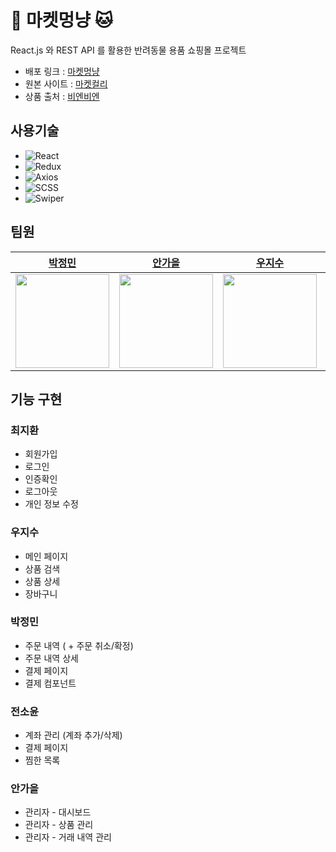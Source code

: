 # 🐶 마켓멍냥 🐱

React.js 와 REST API 를 활용한 반려동물 용품 쇼핑몰 프로젝트  

- 배포 링크 : [마켓멍냥](https://market-mong-nyang.netlify.app/)  
- 원본 사이트 : [마켓컬리](https://www.kurly.com/main)
- 상품 출처 : [비엔비엔](https://www.bienbien.kr/main/index.php)

## 사용기술

- ![React](https://img.shields.io/badge/react-%2320232a.svg?style=for-the-badge&logo=react&logoColor=%2361DAFB)
- ![Redux](https://img.shields.io/badge/redux-%23593d88.svg?style=for-the-badge&logo=redux&logoColor=white)
- ![Axios](https://img.shields.io/badge/Axios-5A29E4?style=for-the-badge&logo=Axios&logoColor=white)
- ![SCSS](https://img.shields.io/badge/SCSS-hotpink.svg?style=for-the-badge&logo=SASS&logoColor=white)
- ![Swiper](https://img.shields.io/badge/Swiper-6332F6?style=for-the-badge&logo=Swiper&logoColor=white)

## 팀원
  
| [박정민](https://github.com/plou102) | [안가을](https://github.com/autumnly1007) | [우지수](https://github.com/jisooround) | [전소윤](https://github.com/ddoyun) | [최지환](https://github.com/hwanky) |
| :-------------------------------------------------------------------------------------------------------------: | :-------------------------------------------------------------------------------------------------------------: | :-------------------------------------------------------------------------------------------------------------: | :-------------------------------------------------------------------------------------------------------------: | :-------------------------------------------------------------------------------------------------------------: |
| <img src="https://avatars.githubusercontent.com/u/107393773?v=4" width=150 /> | <img src="https://avatars.githubusercontent.com/u/87680906?v=4" width=150 /> | <img src="https://avatars.githubusercontent.com/u/110647022?v=4" width=150 /> | <img src="https://avatars.githubusercontent.com/u/46959186?v=4" width=150 /> | <img src="https://avatars.githubusercontent.com/u/48482406?v=4" width=150 /> |

## 기능 구현

### 최지환
- 회원가입
- 로그인
- 인증확인
- 로그아웃
- 개인 정보 수정

### 우지수
- 메인 페이지
- 상품 검색
- 상품 상세
- 장바구니

### 박정민
- 주문 내역 ( + 주문 취소/확정)
- 주문 내역 상세
- 결제 페이지
- 결제 컴포넌트

### 전소윤
- 계좌 관리 (계좌 추가/삭제)
- 결제 페이지
- 찜한 목록 

### 안가을
- 관리자 - 대시보드
- 관리자 - 상품 관리
- 관리자 - 거래 내역 관리
